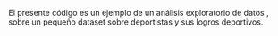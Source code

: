 El presente código es un ejemplo de un análisis exploratorio de datos , sobre un pequeño dataset sobre deportistas y sus logros deportivos.
